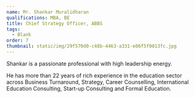 ```yaml
---
name: Mr. Shankar Muralidharan
qualifications: MBA, BE
title: Chief Strategy Officer, ABBS
tags:
  - Blank
order: 7
thumbnail: static/img/29f570d0-c48b-4463-a331-e06f5f0013fc.jpg
---
```

Shankar is a passionate professional with high leadership energy.

He has more than 22 years of rich experience in the education sector across Business Turnaround, Strategy, Career Counselling, International Education Consulting, Start-up Consulting and Formal Education.